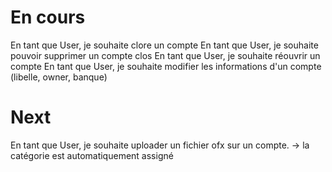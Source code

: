 # En cours
En tant que User, je souhaite clore un compte
En tant que User, je souhaite pouvoir supprimer un compte clos
En tant que User, je souhaite réouvrir un compte
En tant que User, je souhaite modifier les informations d'un compte (libelle, owner, banque)

# Next
    
En tant que User, je souhaite uploader un fichier ofx sur un compte.
    -> la catégorie est automatiquement assigné